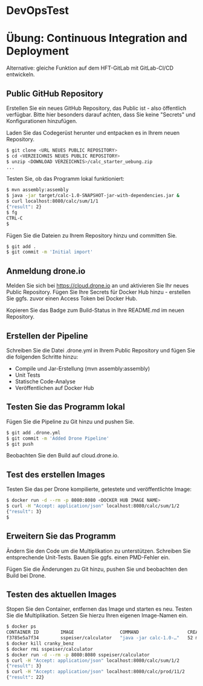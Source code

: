 # DevOpsTest

# Übung: Continuous Integration and Deployment

Alternative: gleiche Funktion auf dem HFT-GitLab mit GitLab-CI/CD entwickeln.

## Public GitHub Repository

Erstellen Sie ein neues GitHub Repository, das Public ist - also öffentlich verfügbar. Bitte hier besonders darauf achten, dass Sie keine "Secrets" und Konfigurationen hinzufügen.

Laden Sie das Codegerüst herunter und entpacken es in Ihrem neuen Repository.

```bash
$ git clone <URL NEUES PUBLIC REPOSITORY>
$ cd <VERZEICHNIS NEUES PUBLIC REPOSITORY>
$ unzip <DOWNLOAD VERZEICHNIS>/calc_starter_uebung.zip
...
```

Testen Sie, ob das Programm lokal funktioniert:
```bash
$ mvn assembly:assembly
$ java -jar target/calc-1.0-SNAPSHOT-jar-with-dependencies.jar &
$ curl localhost:8080/calc/sum/1/1
{"result": 2}
$ fg
CTRL-C
$ 
```

Fügen Sie die Dateien zu Ihrem Repository hinzu und committen Sie.
```bash
$ git add .
$ git commit -m 'Initial import'
```

## Anmeldung drone.io

Melden Sie sich bei https://cloud.drone.io an und aktivieren Sie Ihr neues Public Repository.
Fügen Sie Ihre Secrets für Docker Hub hinzu - erstellen Sie ggfs. zuvor einen Access Token bei Docker Hub.

Kopieren Sie das Badge zum Build-Status in Ihre README.md im neuen Repository.

## Erstellen der Pipeline

Schreiben Sie die Datei .drone.yml in Ihrem Public Repository und fügen Sie die folgenden Schritte hinzu:
- Compile und Jar-Erstellung (mvn assembly:assembly)
- Unit Tests
- Statische Code-Analyse
- Veröffentlichen auf Docker Hub

## Testen Sie das Programm lokal

Fügen Sie die Pipeline zu Git hinzu und pushen Sie.
```bash
$ git add .drone.yml
$ git commit -m 'Added Drone Pipeline'
$ git push
```

Beobachten Sie den Build auf cloud.drone.io. 

## Test des erstellen Images

Testen Sie das per Drone kompilierte, getestete und veröffentlichte Image:
```bash
$ docker run -d --rm -p 8080:8080 <DOCKER HUB IMAGE NAME>
$ curl -H "Accept: application/json" localhost:8080/calc/sum/1/2
{"result": 3}
$ 
```

## Erweitern Sie das Programm

Ändern Sie den Code um die Multiplikation zu unterstützen. Schreiben Sie entsprechende Unit-Tests. Bauen Sie ggfs. einen PMD-Fehler ein.

Fügen Sie die Änderungen zu Git hinzu, pushen Sie und beobachten den Build bei Drone.

## Testen des aktuellen Images

Stopen Sie den Container, entfernen das Image und starten es neu. Testen Sie die Multiplikation. Setzen Sie hierzu Ihren eigenen Image-Namen ein.
```bash
$ docker ps
CONTAINER ID        IMAGE                 COMMAND                  CREATED             STATUS              PORTS                    NAMES
f3785e5a7f34        sspeiser/calculator   "java -jar calc-1.0-…"   52 minutes ago      Up 52 minutes       0.0.0.0:8080->8080/tcp   cranky_benz
$ docker kill cranky_benz
$ docker rmi sspeiser/calculator
$ docker run -d --rm -p 8080:8080 sspeiser/calculator
$ curl -H "Accept: application/json" localhost:8080/calc/sum/1/2
{"result": 3}
$ curl -H "Accept: application/json" localhost:8080/calc/prod/11/2
{"result": 22}
```
